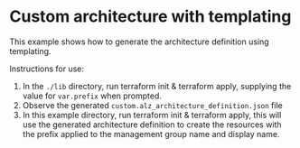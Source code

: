 # Custom architecture with templating

This example shows how to generate the architecture definition using templating.

Instructions for use:

1. In the `./lib` directory, run terraform init & terraform apply, supplying the value for `var.prefix` when prompted.
2. Observe the generated `custom.alz_architecture_definition.json` file
3. In this example directory, run terraform init & terraform apply, this will use the generated architecture definition to create the resources with the prefix applied to the management group name and display name.
